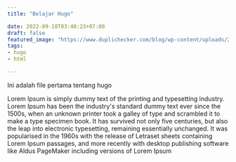```yaml
---
title: "Belajar Hugo"

date: 2022-09-18T03:40:23+07:00
draft: false
featured_image: "https://www.duplichecker.com/blog/wp-content/uploads/2018/11/dp-img3.jpg"
tags:
- hugo
- html

---
```


Ini adalah file pertama tentang hugo

Lorem Ipsum is simply dummy text of the printing and typesetting industry. Lorem Ipsum has been the industry's standard dummy text ever since the 1500s, when an unknown printer took a galley of type and scrambled it to make a type specimen book. It has survived not only five centuries, but also the leap into electronic typesetting, remaining essentially unchanged. It was popularised in the 1960s with the release of Letraset sheets containing Lorem Ipsum passages, and more recently with desktop publishing software like Aldus PageMaker including versions of Lorem Ipsum